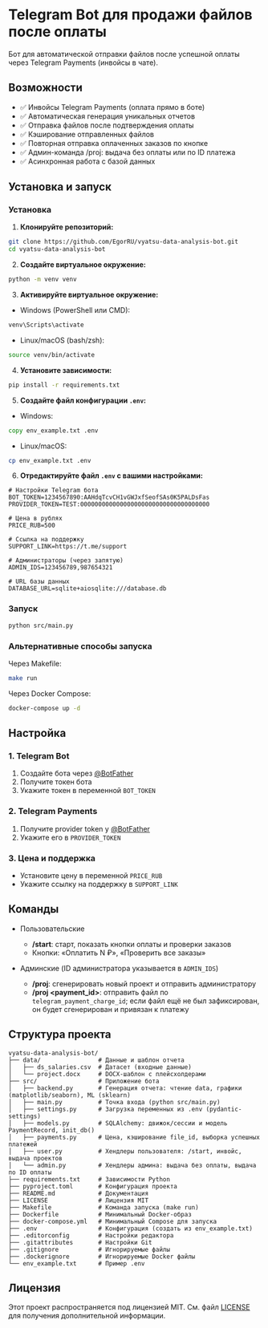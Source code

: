 # Telegram Bot для продажи файлов после оплаты

Бот для автоматической отправки файлов после успешной оплаты через Telegram Payments (инвойсы в чате).

## Возможности

- ✅ Инвойсы Telegram Payments (оплата прямо в боте)
- ✅ Автоматическая генерация уникальных отчетов
- ✅ Отправка файлов после подтверждения оплаты
- ✅ Кэширование отправленных файлов
- ✅ Повторная отправка оплаченных заказов по кнопке
- ✅ Админ-команда /proj: выдача без оплаты или по ID платежа
- ✅ Асинхронная работа с базой данных

## Установка и запуск

### Установка

1. **Клонируйте репозиторий:**
```bash
git clone https://github.com/EgorRU/vyatsu-data-analysis-bot.git
cd vyatsu-data-analysis-bot
```

2. **Создайте виртуальное окружение:**
```bash
python -m venv venv
```

3. **Активируйте виртуальное окружение:**
- Windows (PowerShell или CMD):
```cmd
venv\Scripts\activate
```
- Linux/macOS (bash/zsh):
```bash
source venv/bin/activate
```

4. **Установите зависимости:**
```bash
pip install -r requirements.txt
```

5. **Создайте файл конфигурации `.env`:**
- Windows:
```cmd
copy env_example.txt .env
```
- Linux/macOS:
```bash
cp env_example.txt .env
```

6. **Отредактируйте файл `.env` с вашими настройками:**
```env
# Настройки Telegram бота
BOT_TOKEN=1234567890:AAHdqTcvCH1vGWJxfSeofSAs0K5PALDsFas
PROVIDER_TOKEN=TEST:000000000000000000000000000000000000

# Цена в рублях
PRICE_RUB=500

# Ссылка на поддержку
SUPPORT_LINK=https://t.me/support

# Администраторы (через запятую)
ADMIN_IDS=123456789,987654321

# URL базы данных
DATABASE_URL=sqlite+aiosqlite:///database.db
```

### Запуск
```bash
python src/main.py
```

### Альтернативные способы запуска

Через Makefile:
```bash
make run
```

Через Docker Compose:
```bash
docker-compose up -d
```

## Настройка

### 1. Telegram Bot

1. Создайте бота через [@BotFather](https://t.me/BotFather)
2. Получите токен бота
3. Укажите токен в переменной `BOT_TOKEN`

### 2. Telegram Payments

1. Получите provider token у [@BotFather](https://t.me/BotFather)
2. Укажите его в `PROVIDER_TOKEN`

### 3. Цена и поддержка

- Установите цену в переменной `PRICE_RUB`
- Укажите ссылку на поддержку в `SUPPORT_LINK`

## Команды

- Пользовательские
  - **/start**: старт, показать кнопки оплаты и проверки заказов
  - Кнопки: «Оплатить N ₽», «Проверить все заказы»

- Админские (ID администратора указывается в `ADMIN_IDS`)
  - **/proj**: сгенерировать новый проект и отправить администратору
  - **/proj <payment_id>**: отправить файл по `telegram_payment_charge_id`;
    если файл ещё не был зафиксирован, он будет сгенерирован и привязан к платежу

## Структура проекта

```
vyatsu-data-analysis-bot/
├── data/                # Данные и шаблон отчета
│   ├── ds_salaries.csv  # Датасет (входные данные)
│   └── project.docx     # DOCX-шаблон с плейсхолдерами
├── src/                 # Приложение бота
│   ├── backend.py       # Генерация отчета: чтение data, графики (matplotlib/seaborn), ML (sklearn)
│   ├── main.py          # Точка входа (python src/main.py)
│   ├── settings.py      # Загрузка переменных из .env (pydantic-settings)
│   ├── models.py        # SQLAlchemy: движок/сессии и модель PaymentRecord, init_db()
│   ├── payments.py      # Цена, кэширование file_id, выборка успешных платежей
│   ├── user.py          # Хендлеры пользователя: /start, инвойс, выдача проектов
│   └── admin.py         # Хендлеры админа: выдача без оплаты, выдача по ID оплаты
├── requirements.txt     # Зависимости Python
├── pyproject.toml       # Конфигурация проекта
├── README.md            # Документация
├── LICENSE              # Лицензия MIT
├── Makefile             # Команда запуска (make run)
├── Dockerfile           # Минимальный Docker-образ
├── docker-compose.yml   # Минимальный Compose для запуска
├── .env                 # Конфигурация (создать из env_example.txt)
├── .editorconfig        # Настройки редактора
├── .gitattributes       # Настройки Git
├── .gitignore           # Игнорируемые файлы
├── .dockerignore        # Игнорируемые Docker файлы
└── env_example.txt      # Пример .env
```

## Лицензия

Этот проект распространяется под лицензией MIT. См. файл [LICENSE](LICENSE) для получения дополнительной информации.
